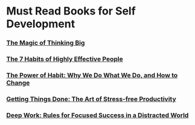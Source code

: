 # Must Read Books for Self Development
 
### [The Magic of Thinking Big](https://amzn.to/2Cyfecz)

### [The 7 Habits of Highly Effective People](https://amzn.to/3hTUYlK)

### [The Power of Habit: Why We Do What We Do, and How to Change](https://amzn.to/3g0qsoP)

### [Getting Things Done: The Art of Stress-free Productivity](https://amzn.to/2A06Y4g)

### [Deep Work: Rules for Focused Success in a Distracted World](https://amzn.to/2Z2AezN)
